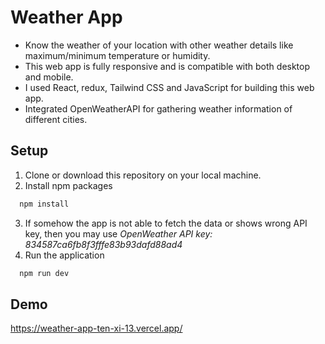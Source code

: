 
# Weather App
- Know the weather of your location with other weather details like maximum/minimum temperature or humidity.
- This web app is fully responsive and is compatible with both desktop and mobile.
- I used React, redux, Tailwind CSS and JavaScript for building this web app.
- Integrated OpenWeatherAPI for gathering weather information of different cities.



## Setup
1. Clone or download this repository on your local machine.
2. Install npm packages 
```bash
  npm install 
```
3. If somehow the app is not able to fetch the data or shows wrong API key, then you may use *OpenWeather API key: 834587ca6fb8f3fffe83b93dafd88ad4*  
4. Run the application
```bash
  npm run dev 
``` 
## Demo
https://weather-app-ten-xi-13.vercel.app/

